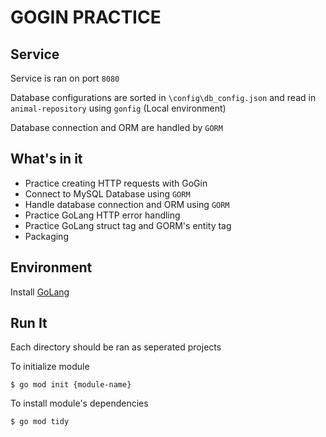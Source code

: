 # GOGIN PRACTICE

## Service
Service is ran on port `8080`

Database configurations are sorted in `\config\db_config.json` and read in `animal-repository` using `gonfig` (Local environment)

Database connection and ORM are handled by `GORM`

## What's in it
* Practice creating HTTP requests with GoGin
* Connect to MySQL Database using `GORM`
* Handle database connection and ORM using `GORM`
* Practice GoLang HTTP error handling
* Practice GoLang struct tag and GORM's entity tag
* Packaging

## Environment
Install [GoLang](https://golang.org/doc/install)

## Run It
Each directory should be ran as seperated projects

To initialize module

```
$ go mod init {module-name}
```

To install module's dependencies

```
$ go mod tidy
```